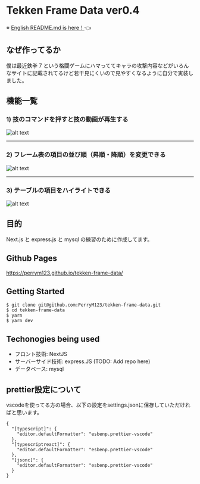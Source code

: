 # Tekken Frame Data ver0.4
※ [English README.md is here！](README-english.md)👈

## なぜ作ってるか

僕は最近鉄拳 7 という格闘ゲームにハマっててキャラの攻撃内容などがいろんなサイトに記載されてるけど若干見にくいので見やすくなるように自分で実装しました。

## 機能一覧

### 1) 技のコマンドを押すと技の動画が再生する
![alt text](./sampleData/video-moves.gif)

________

### 2) フレーム表の項目の並び順（昇順・降順）を変更できる
![alt text](./sampleData/video-change-order.gif)

________

### 3) テーブルの項目をハイライトできる
![alt text](./sampleData/video-highlighting.gif)


## 目的

Next.js と express.js と mysql の練習のために作成してます。

## Github Pages

https://perrym123.github.io/tekken-frame-data/

## Getting Started

```
$ git clone git@github.com:PerryM123/tekken-frame-data.git
$ cd tekken-frame-data
$ yarn
$ yarn dev
```

## Techonogies being used

- フロント技術: NextJS
- サーバーサイド技術: express.JS (TODO: Add repo here)
- データベース: mysql

## prettier設定について

vscodeを使ってる方の場合、以下の設定をsettings.jsonに保存していただければと思います。

```
{
  "[typescript]": {
    "editor.defaultFormatter": "esbenp.prettier-vscode"
  },
  "[typescriptreact]": {
    "editor.defaultFormatter": "esbenp.prettier-vscode"
  },
  "[jsonc]": {
    "editor.defaultFormatter": "esbenp.prettier-vscode"
  }
}
```

